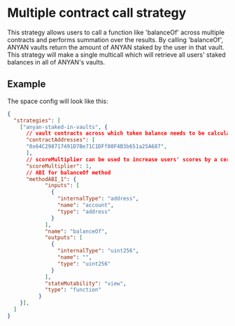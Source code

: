 # Multiple contract call strategy

This strategy allows users to call a function like 'balanceOf' across multiple contracts and performs summation over the results. By calling 'balanceOf', ANYAN vaults return the amount of ANYAN staked by the user in that vault. This strategy will make a single multicall which will retrieve all users' staked balances in all of ANYAN's vaults. 

## Example

The space config will look like this:

```JSON
{
  "strategies": [
    ["anyan-staked-in-vaults", {
      // vault contracts across which token balance needs to be calculated
      "contractAddresses": [
      "0x64C298717491D7Be71C1DFf80F4B3b651a25A687", 
      ], 
      // scoreMultiplier can be used to increase users' scores by a certain magnitude
      "scoreMultiplier": 1,
      // ABI for balanceOf method
      "methodABI_1": {
            "inputs": [
              {
                "internalType": "address",
                "name": "account",
                "type": "address"
              }
            ],
            "name": "balanceOf",
            "outputs": [
              {
                "internalType": "uint256",
                "name": "",
                "type": "uint256"
              }
            ],
            "stateMutability": "view",
            "type": "function"
          }
    }],
  ]
}
```